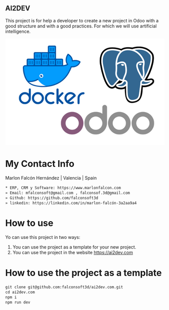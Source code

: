 ## AI2DEV
This project is for help a developer to create a new project in Odoo with a good structure and with a good practices. For which we will use artificial intelligence.

![Alt text](https://github.com/falconsoft3d/images/blob/main/odoo-docker-post.png?raw=true "Ai2dev")


# My Contact Info
Marlon Falcón Hernández | Valencia | Spain
```
* ERP, CRM y Software: https://www.marlonfalcon.com
» Email: mfalconsoft@gmail.com , falconsof.3d@gmail.com
» Github: https://github.com/falconsoft3d
» linkedin: https://linkedin.com/in/marlon-falcón-3a2aa9a4
```

# How to use
Yo can use this project in two ways:
1. You can use the project as a template for your new project.
2. You can use the project in the website https://ai2dev.com

# How to use the project as a template
```
git clone git@github.com:falconsoft3d/ai2dev.com.git
cd ai2dev.com
npm i
npm run dev
```


